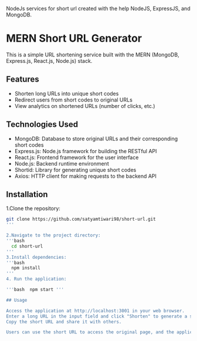 NodeJs services for short url created with the help NodeJS, ExpressJS, and MongoDB.

# MERN Short URL Generator

This is a simple URL shortening service built with the MERN (MongoDB, Express.js, React.js, Node.js) stack.

## Features

- Shorten long URLs into unique short codes
- Redirect users from short codes to original URLs
- View analytics on shortened URLs (number of clicks, etc.)

## Technologies Used

- MongoDB: Database to store original URLs and their corresponding short codes
- Express.js: Node.js framework for building the RESTful API
- React.js: Frontend framework for the user interface
- Node.js: Backend runtime environment
- Shortid: Library for generating unique short codes
- Axios: HTTP client for making requests to the backend API

## Installation

1.Clone the repository:

```bash
git clone https://github.com/satyamtiwari98/short-url.git
'''

2.Navigate to the project directory:
'''bash
  cd short-url
'''
3.Install dependencies:
'''bash
  npm install
'''
4. Run the application:

'''bash  npm start '''

## Usage

Access the application at http://localhost:3001 in your web browser.
Enter a long URL in the input field and click "Shorten" to generate a short URL.
Copy the short URL and share it with others.

Users can use the short URL to access the original page, and the application will redirect them.

